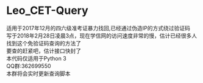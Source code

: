 # Leo_CET-Query
适用于2017年12月的四六级准考证暴力找回,已经通过伪造IP的方式绕过验证码  
写于2018年2月28日凌晨3点，现在学信网的访问速度非常的慢，估计已经很多人找到这个免验证码查询的方法了  
要查的赶紧吧，估计接口快封了  
本代码仅适用于Python 3  
QQ群:362699550  
本群将会实时更新查询脚本